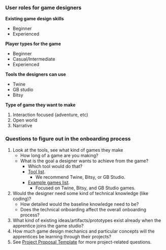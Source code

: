 ### User roles for game designers 

**Existing game design skills**

- Beginner
- Experienced

**Player types for the game**

- Beginner
- Casual/Intermediate
- Experienced

**Tools the designers can use**

- Twine
- GB studio
- Bitsy

**Type of game they want to make**

1. Interaction focused (adventure, etc)
2. Open world 
3. Narrative


### Questions to figure out in the onboarding process

1. Look at the tools, see what kind of games they make
    - How long of a game are you making?
    - What is the goal a designer wants to achieve from the game?
        - Which tool would do that?
        - [Tool list](https://github.com/DIADesignGuild/game-studio/blob/User-Roles-Justin/Resources/Game%20Making%20Tools.md).
            - We recommend Twine, Bitsy, or GB Studio.
        - [Example games list](https://github.com/DIADesignGuild/game-studio/blob/main/Resources/Example-Games.md).
            - Focused on Twine, Bitsy, and GB Studio games.
2. Would the designer need some kind of technical knowledge (like coding)?
    - How detailed would the baseline knowledge need to be?
    - Does the technical onboarding affect the overall onboarding process?
3. What kind of existing ideas/artifacts/prototypes exist already when the apprentice joins the game studio?
4. How much game design mechanics and particular concepts will the apprentices be learning through their projects?
5. See [Project Proposal Template](https://github.com/DIADesignGuild/game-studio/blob/User-Roles-Justin/Project%20Proposal%20-%20Template.md) for more project-related questions.
